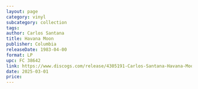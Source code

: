 ```yaml
---
layout: page
category: vinyl
subcategory: collection
tags:
author: Carlos Santana
title: Havana Moon
publisher: Columbia
releaseDate: 1983-04-00
format: LP
upc: FC 38642
link: https://www.discogs.com/release/4305191-Carlos-Santana-Havana-Moon
date: 2025-03-01
price:
---
```

